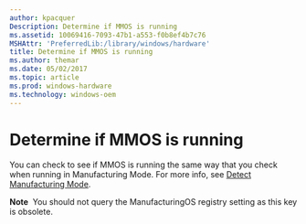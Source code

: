 ```yaml
---
author: kpacquer
Description: Determine if MMOS is running
ms.assetid: 10069416-7093-47b1-a553-f0b8ef4b7c76
MSHAttr: 'PreferredLib:/library/windows/hardware'
title: Determine if MMOS is running
ms.author: themar
ms.date: 05/02/2017
ms.topic: article
ms.prod: windows-hardware
ms.technology: windows-oem
---
```


# Determine if MMOS is running


You can check to see if MMOS is running the same way that you check when running in Manufacturing Mode. For more info, see [Detect Manufacturing Mode](how-to-detect-manufacturing-mode.md).

**Note**  You should not query the ManufacturingOS registry setting as this key is obsolete.

 

 

 





